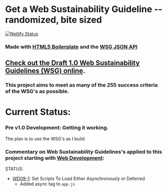 # Get a Web Sustainability Guideline -- randomized, bite sized 

[![Netlify Status](https://api.netlify.com/api/v1/badges/869cbded-8d08-48fe-bcdc-c44008b174d1/deploy-status)](https://app.netlify.com/sites/wsg-o-matic/deploys)

### Made with [HTML5 Boilerplate](https://html5boilerplate.com/) and the [WSG JSON API](https://github.com/w3c/sustainableweb-wsg/blob/main/guidelines.json)

## [Check out the Draft 1.0 Web Sustainability Guidelines (WSG) online](https://w3c.github.io/sustainableweb-wsg/).

### This project aims to meet as many of the 255 success criteria of the WSG's as possible.

# Current Status:

### Pre v1.0 Development: Getting it working.

The plan is to use the WSG's as I build.

### Commentary on Web Sustainability Guidelines's applied to this project starting with [Web Development](https://w3c.github.io/sustainableweb-wsg/star.html#web-development):

STATUS:

* [WD09-1](https://w3c.github.io/sustainableweb-wsg/star.html#WD09-1): Set Scripts To Load Either Asynchronously or Deferred
    * Added async tag to `app.js`

